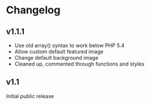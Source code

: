 # Changelog

## v1.1.1

* Use old array() syntax to work below PHP 5.4
* Allow custom default featured image
* Change default background image
* Cleaned up, commented through functions and styles

## v1.1

Initial public release
